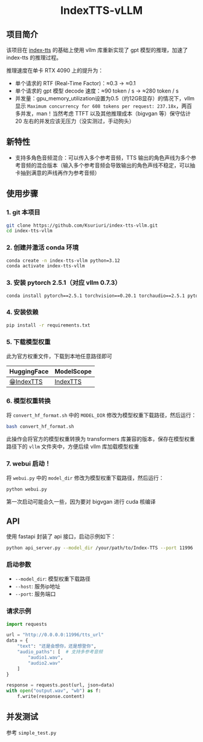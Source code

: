 <div align="center">

# IndexTTS-vLLM
</div>

## 项目简介
该项目在 [index-tts](https://github.com/index-tts/index-tts) 的基础上使用 vllm 库重新实现了 gpt 模型的推理，加速了 index-tts 的推理过程。

推理速度在单卡 RTX 4090 上的提升为：
- 单个请求的 RTF (Real-Time Factor)：≈0.3 -> ≈0.1
- 单个请求的 gpt 模型 decode 速度：≈90 token / s -> ≈280 token / s
- 并发量：gpu_memory_utilization设置为0.5（约12GB显存）的情况下，vllm 显示 `Maximum concurrency for 608 tokens per request: 237.18x`，两百多并发，man！当然考虑 TTFT 以及其他推理成本（bigvgan 等）保守估计 20 左右的并发应该无压力（没实测过，手动狗头）

## 新特性
- 支持多角色音频混合：可以传入多个参考音频，TTS 输出的角色声线为多个参考音频的混合版本（输入多个参考音频会导致输出的角色声线不稳定，可以抽卡抽到满意的声线再作为参考音频）

## 使用步骤

### 1. git 本项目
```bash
git clone https://github.com/Ksuriuri/index-tts-vllm.git
cd index-tts-vllm
```


### 2. 创建并激活 conda 环境
```bash
conda create -n index-tts-vllm python=3.12
conda activate index-tts-vllm
```


### 3. 安装 pytorch 2.5.1（对应 vllm 0.7.3）
```bash
conda install pytorch==2.5.1 torchvision==0.20.1 torchaudio==2.5.1 pytorch-cuda=12.1 -c pytorch -c nvidia
```


### 4. 安装依赖
```bash
pip install -r requirements.txt
```


### 5. 下载模型权重

此为官方权重文件，下载到本地任意路径即可

| **HuggingFace**                                          | **ModelScope** |
|----------------------------------------------------------|----------------------------------------------------------|
| [😁IndexTTS](https://huggingface.co/IndexTeam/Index-TTS) | [IndexTTS](https://modelscope.cn/models/IndexTeam/Index-TTS) |

### 6. 模型权重转换
将 `convert_hf_format.sh` 中的 `MODEL_DIR` 修改为模型权重下载路径，然后运行：

```bash
bash convert_hf_format.sh
```

此操作会将官方的模型权重转换为 transformers 库兼容的版本，保存在模型权重路径下的 `vllm` 文件夹中，方便后续 vllm 库加载模型权重

### 7. webui 启动！
将 `webui.py` 中的 `model_dir` 修改为模型权重下载路径，然后运行：

```bash
python webui.py
```
第一次启动可能会久一些，因为要对 bigvgan 进行 cuda 核编译


## API
使用 fastapi 封装了 api 接口，启动示例如下：

```bash
python api_server.py --model_dir /your/path/to/Index-TTS --port 11996
```

### 启动参数
- `--model_dir`: 模型权重下载路径
- `--host`: 服务ip地址
- `--port`: 服务端口

### 请求示例
```python
import requests

url = "http://0.0.0.0:11996/tts_url"
data = {
    "text": "还是会想你，还是想登你",
    "audio_paths": [  # 支持多参考音频
        "audio1.wav",
        "audio2.wav"
    ]
}

response = requests.post(url, json=data)
with open("output.wav", "wb") as f:
    f.write(response.content)
```

## 并发测试
参考 `simple_test.py`